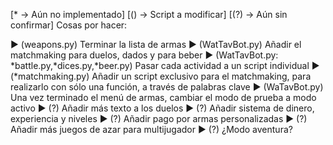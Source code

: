 [* → Aún no implementado]
[() → Script a modificar]
[(?) → Aún sin confirmar]
Cosas por hacer: 

► (weapons.py) Terminar la lista de armas 
► (WatTavBot.py) Añadir el matchmaking para duelos, dados y para beber 
► (WatTavBot.py: *battle.py,*dices.py,*beer.py) Pasar cada actividad a un script individual
► (*matchmaking.py) Añadir un script exclusivo para el matchmaking, para realizarlo con sólo una función, a través de 
	palabras clave
► (WaTavBot.py) Una vez terminado el menú de armas, cambiar el modo de prueba a modo activo 
► (?) Añadir más texto a los duelos
► (?) Añadir sistema de dinero, experiencia y niveles 
► (?) Añadir pago por armas personalizadas 
► (?) Añadir más juegos de azar para multijugador
► (?) ¿Modo aventura?